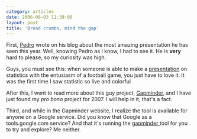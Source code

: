 ```yaml
---
category: articles
date: 2006-08-03 11:39:00
layout: post
title: 'Bread crumbs, mind the gap'
---
```


<p>First, <a href="http://pedrofigueiredo.org">Pedro</a> wrote on his blog about the most amazing presentation he has seen this year. Well, knowing Pedro as I know, I had to see it. He is <strong>very</strong> hard to please, so my curiosity was high.</p>

<p>Guys, you must see this: when someone is able to make a <a href="http://tedblog.typepad.com/tedblog/2006/06/hans_rosling_on.html#">presentation</a> on statistics with the entusiasm of a football game, you just have to love it. It was the first time I saw statistic so live and colorful</p>

<p>After this, I went to read more about this guy project, <a href="http://gapminder.org/">Gapminder</a>, and I have just found my <i>pro bono</i> project for 2007. I will help in it, that's a fact.</p>

<p>Third, and while in the Gapminder website, I realize the tool is available for anyone on a Google service. Did you know that Google as a tools.google.com service? And that it's running the <a href="http://tools.google.com/gapminder/">gapminder </a> tool for you to try and explore? Me neither.</p>
